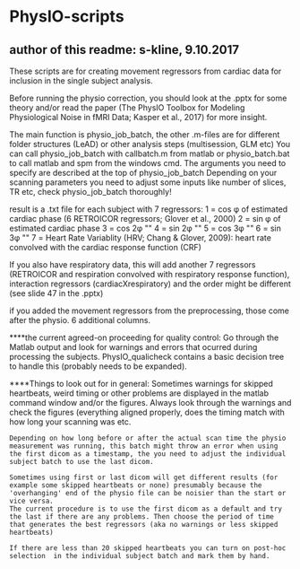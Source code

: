 # PhysIO-scripts
## author of this readme: s-kline, 9.10.2017
These scripts are for creating movement regressors from cardiac data for inclusion in the single subject analysis.

Before running the physio correction, you should look at the .pptx for some theory and/or read the paper (The PhysIO Toolbox for Modeling Physiological Noise in fMRI Data; Kasper et al., 2017) for more insight.

The main function is physio_job_batch, the other .m-files are for different folder structures (LeAD) or other analysis steps (multisession, GLM etc)
You can call physio_job_batch with callbatch.m from matlab or physio_batch.bat to call matlab and spm from the windows cmd.
The arguments you need to specify are described at the top of physio_job_batch
Depending on your scanning parameters you need to adjust some inputs like number of slices, TR etc, check physio_job_batch thoroughly!

result is a .txt file for each subject with 7 regressors:
1 = cos φ of estimated cardiac phase (6 RETROICOR regressors; Glover et al., 2000)
2 = sin φ of estimated cardiac phase 
3 = cos 2φ ""
4 = sin 2φ ""
5 = cos 3φ ""
6 = sin 3φ ""
7 = Heart Rate Variablity (HRV; Chang & Glover, 2009): heart rate convolved with the cardiac response function (CRF)

If you also have respiratory data, this will add another 7 regressors (RETROICOR and respiration convolved with respiratory response function), interaction regressors (cardiacXrespiratory) and the order might be different (see slide 47 in the .pptx)

if you added the movement regressors from the preprocessing, those come after the physio. 6 additional columns.

****the current agreed-on proceeding for quality control:
	Go through the Matlab output and look for warnings and errors that ocurred during processing the subjects.
	PhysIO_qualicheck contains a basic decision tree to handle this (probably needs to be expanded). 


****Things to look out for in general:
	Sometimes warnings for skipped heartbeats, weird timing or other problems are displayed in the matlab command window and/or the figures.
	Always look through the warnings and check the figures (everything aligned properly, does the timing match with how long your scanning was etc.
	
	Depending on how long before or after the actual scan time the physio measurement was running, this batch might throw an error when using 
	the first dicom as a timestamp, the you need to adjust the individual subject batch to use the last dicom.
	
	Sometimes using first or last dicom will get different results (for example some skipped heartbeats or none) presumably because the 'overhanging' end of the physio file can be noisier than the start or vice versa.
	The current procedure is to use the first dicom as a default and try the last if there are any problems. Then choose the period of time that generates the best regressors (aka no warnings or less skipped heartbeats)
	
	If there are less than 20 skipped heartbeats you can turn on post-hoc selection  in the individual subject batch and mark them by hand.

